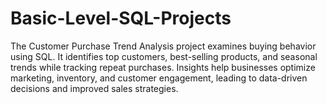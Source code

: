# Basic-Level-SQL-Projects
The Customer Purchase Trend Analysis project examines buying behavior using SQL. It identifies top customers, best-selling products, and seasonal trends while tracking repeat purchases. Insights help businesses optimize marketing, inventory, and customer engagement, leading to data-driven decisions and improved sales strategies.
